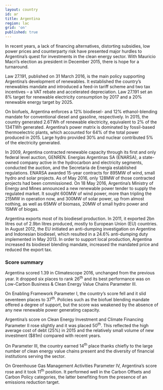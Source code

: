 ```yaml
---
layout: country
id: ar
title: Argentina
region: lac
grid: 'on'
published: true
---
```


In recent years, a lack of financing alternatives, distorting subsidies, low power prices and counterparty risk have presented major hurdles to Argentina’s quest for investments in the clean energy sector. With Mauricio Macri’s election as president in December 2015, there is hope for a turnaround.

Law 27.191, published on 31 March 2016, is the main policy supporting Argentina’s development of renewables. It established the country’s renewables mandate and introduced a feed-in tariff scheme and two tax incentives – a VAT rebate and accelerated depreciation. Law 27.191 set an 8% target for renewable electricity consumption by 2017 and a 20% renewable energy target by 2025.

On biofuels, Argentina enforces a 12% biodiesel- and 12% ethanol-blending mandate for conventional diesel and gasoline, respectively.
In 2015, the country generated 2.6TWh of renewable electricity, equivalent to 2% of the 134TWh generated. Argentina’s power matrix is dominated by fossil-based thermoelectric plants, which accounted for 64% of the total power produced in 2015. Large hydro provided 30% and nuclear contributed 5% of the electricity generated.

In 2009, Argentina contracted renewable capacity through its first and only federal level auction, GENREN. Energías Argentinas SA (ENARSA), a state-owned company active in the hydrocarbon and electricity segments, conducted the auction, and the Secretaria de Energía established regulations. ENARSA awarded 15-year contracts for 895MW of wind, small hydro and solar projects. As of May 2016, only 128MW of those contracted projects had been commissioned.
On 18 May 2016, Argentina’s Ministry of Energy and Mines announced a new renewable power tender to supply the regulated market. It sought 600MW of wind power, more than tripling the 215MW in operation now, and 300MW of solar power, up from almost nothing, as well as 65MW of biomass, 20MW of small hydro power and 15MW of biogas.

Argentina exports most of its biodiesel production. In 2011, it exported 2bn litres out of 2.9bn litres produced, mostly to European Union (EU) countries. In August 2012, the EU initiated an anti-dumping investigation on Argentine and Indonesian biodiesel, which resulted in a 24.6% anti-dumping duty implemented in May 2013. In order to support local production, Argentina increased its biodiesel blending mandate, increased the mandated price and reduced the export tax.


### Score summary

Argentina scored 1.39 in Climatescope 2016, unchanged from the previous year. It dropped six places to rank 26<sup>th</sup> and its best performance was on Low-Carbon Business & Clean Energy Value Chains Parameter III.

On Enabling Framework Parameter I, the country’s score fell and it slid seventeen places to 37<sup>th</sup>. Policies such as the biofuel blending mandate offered a degree of support, but the score was weakened by the absence of any new renewable power generating capacity.

Argentina’s score on Clean Energy Investment and Climate Financing Parameter II rose slightly and it was placed 50<sup>th</sup>.
This reflected the high average cost of debt (25%) in 2015 and the relatively small volume of new investment ($81m) compared with recent years.

On Parameter III, the country earned 14<sup>th</sup> place thanks chiefly to the large number of clean energy value chains present and the diversity of financial institutions serving the sector.

On Greenhouse Gas Management Activities Parameter IV, Argentina’s score rose and it took 11<sup>th</sup> position. It performed well in the Carbon Offsets and Carbon Policy categories, the latter benefiting from the presence of an emissions reduction target.
